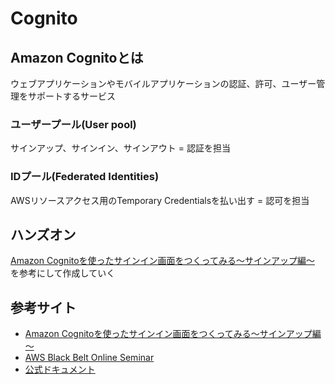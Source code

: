 # Cognito

## Amazon Cognitoとは
ウェブアプリケーションやモバイルアプリケーションの認証、許可、ユーザー管理をサポートするサービス

### ユーザープール(User pool)

サインアップ、サインイン、サインアウト = 認証を担当

### IDプール(Federated Identities)

AWSリソースアクセス用のTemporary Credentialsを払い出す = 認可を担当

## ハンズオン

[Amazon Cognitoを使ったサインイン画面をつくってみる～サインアップ編～](https://www.tdi.co.jp/miso/amazon-cognito-sign-up) を参考にして作成していく

## 参考サイト

- [Amazon Cognitoを使ったサインイン画面をつくってみる～サインアップ編～](https://www.tdi.co.jp/miso/amazon-cognito-sign-up)
- [AWS Black Belt Online Seminar](https://d1.awsstatic.com/webinars/jp/pdf/services/20170517_AWS-BlackBelt_AmazonCognito.pdf)
- [公式ドキュメント](https://docs.aws.amazon.com/ja_jp/cognito/latest/developerguide/what-is-amazon-cognito.html)